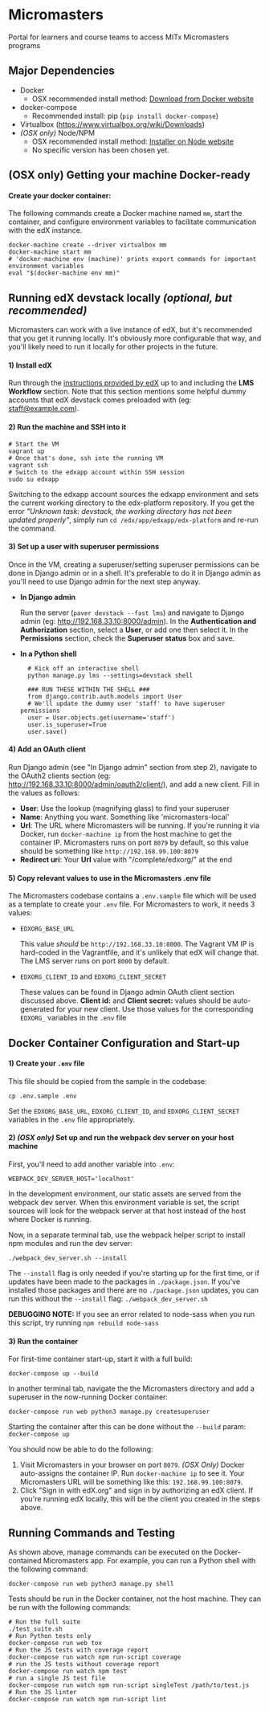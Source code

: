 # Micromasters
Portal for learners and course teams to access MITx Micromasters programs

## Major Dependencies
- Docker
  - OSX recommended install method: [Download from Docker website](https://docs.docker.com/mac/)
- docker-compose
  - Recommended install: pip (`pip install docker-compose`)
- Virtualbox (https://www.virtualbox.org/wiki/Downloads)
- _(OSX only)_ Node/NPM
  - OSX recommended install method: [Installer on Node website](https://nodejs.org/en/download/)
  - No specific version has been chosen yet.

## (OSX only) Getting your machine Docker-ready

#### Create your docker container:

The following commands create a Docker machine named ``mm``, start the
container, and configure environment variables to facilitate communication
with the edX instance.

    docker-machine create --driver virtualbox mm
    docker-machine start mm
    # 'docker-machine env (machine)' prints export commands for important environment variables
    eval "$(docker-machine env mm)"

## Running edX devstack locally _(optional, but recommended)_

Micromasters can work with a live instance of edX, but it's recommended that
you get it running locally. It's obviously more configurable that way, and you'll
likely need to run it locally for other projects in the future.

#### 1) Install edX
Run through the
[instructions provided by edX](https://edx-installing-configuring-and-running.readthedocs.io/en/latest/installation/devstack/install_devstack.html)
up to and including the **LMS Workflow** section. Note that this section mentions
some helpful dummy accounts that edX devstack comes preloaded with (eg: staff@example.com).

#### 2) Run the machine and SSH into it

    # Start the VM
    vagrant up
    # Once that's done, ssh into the running VM
    vagrant ssh
    # Switch to the edxapp account within SSH session
    sudo su edxapp

Switching to the edxapp account sources the edxapp environment and sets the
current working directory to the edx-platform repository. If you get the error
_"Unknown task: devstack, the working directory has not been updated properly"_,
simply run ``cd /edx/app/edxapp/edx-platform`` and re-run the command.

#### 3) Set up a user with superuser permissions

Once in the VM, creating a superuser/setting superuser permissions can be done
in Django admin or in a shell. It's preferable to do it in Django admin as you'll
need to use Django admin for the next step anyway.

- **In Django admin**

    Run the server (``paver devstack --fast lms``) and navigate to Django admin
    (eg: http://192.168.33.10:8000/admin). In the **Authentication and Authorization**
    section, select a **User**, or add one then select it. In the **Permissions**
    section, check the **Superuser status** box and save.

- **In a Python shell**

        # Kick off an interactive shell
        python manage.py lms --settings=devstack shell

        ### RUN THESE WITHIN THE SHELL ###
        from django.contrib.auth.models import User
        # We'll update the dummy user 'staff' to have superuser permissions
        user = User.objects.get(username='staff')
        user.is_superuser=True
        user.save()

#### 4) Add an OAuth client

Run Django admin (see "In Django admin" section from step 2), navigate to the
OAuth2 clients section (eg: http://192.168.33.10:8000/admin/oauth2/client/), and add a
new client. Fill in the values as follows:

- **User**: Use the lookup (magnifying glass) to find your superuser
- **Name**: Anything you want. Something like 'micromasters-local'
- **Url**: The URL where Micromasters will be running. If you're running it via
Docker, run ``docker-machine ip`` from the host machine to get the container IP.
Micromasters runs on port ``8079`` by default, so this value should be something
like ``http://192.168.99.100:8079``
- **Redirect uri**: Your **Url** value with "/complete/edxorg/" at the end

#### 5) Copy relevant values to use in the Micromasters .env file

The Micromasters codebase contains a ``.env.sample`` file which will be used as
a template to create your ``.env`` file. For Micromasters to work, it needs 3 values:

- ``EDXORG_BASE_URL``

    This value _should_ be ``http://192.168.33.10:8000``. The Vagrant VM IP is hard-coded
    in the Vagrantfile, and it's unlikely that edX will change that. The LMS server runs
    on port ``8000`` by default.
- ``EDXORG_CLIENT_ID`` and ``EDXORG_CLIENT_SECRET``

    These values can be found in Django admin OAuth client section discussed above.
    **Client id:** and **Client secret:** values should be auto-generated for
    your new client. Use those values for the corresponding ``EDXORG_``
    variables in the ``.env`` file

## Docker Container Configuration and Start-up

#### 1) Create your ``.env`` file

This file should be copied from the sample in the codebase:

    cp .env.sample .env

Set the ``EDXORG_BASE_URL``, ``EDXORG_CLIENT_ID``, and ``EDXORG_CLIENT_SECRET``
variables in the ``.env`` file appropriately.

#### 2) _(OSX only)_ Set up and run the webpack dev server on your host machine

First, you'll need to add another variable into ``.env``:

    WEBPACK_DEV_SERVER_HOST='localhost'

In the development environment, our static assets are served from the webpack
dev server. When this environment variable is set, the script sources will
look for the webpack server at that host instead of the host where Docker is running.

Now, in a separate terminal tab, use the webpack helper script to install npm modules and run the dev server:

    ./webpack_dev_server.sh --install

The ``--install`` flag is only needed if you're starting up for the first time, or if updates have been made
to the packages in ``./package.json``. If you've installed those packages and there are no ``./package.json``
updates, you can run this without the ``--install`` flag: ``./webpack_dev_server.sh``

**DEBUGGING NOTE:** If you see an error related to node-sass when you run this script, try running
``npm rebuild node-sass``


#### 3) Run the container

For first-time container start-up, start it with a full build:

    docker-compose up --build

In another terminal tab, navigate the the Micromasters directory
and add a superuser in the now-running Docker container:

    docker-compose run web python3 manage.py createsuperuser

Starting the container after this can be done without the ``--build``
param: ``docker-compose up``

You should now be able to do the following:

1. Visit Micromasters in your browser on port `8079`. _(OSX Only)_ Docker auto-assigns
 the container IP. Run ``docker-machine ip`` to see it. Your Micromasters URL will
 be something like this: ``192.168.99.100:8079``.
1. Click "Sign in with edX.org" and sign in by authorizing an edX client. If you're
 running edX locally, this will be the client you created in the steps above.

## Running Commands and Testing

As shown above, manage commands can be executed on the Docker-contained
Micromasters app. For example, you can run a Python shell with the following command:

    docker-compose run web python3 manage.py shell

Tests should be run in the Docker container, not the host machine. They can be run with the following commands:

    # Run the full suite
    ./test_suite.sh
    # Run Python tests only
    docker-compose run web tox
    # Run the JS tests with coverage report
    docker-compose run watch npm run-script coverage
    # run the JS tests without coverage report
    docker-compose run watch npm test
    # run a single JS test file
    docker-compose run watch npm run-script singleTest /path/to/test.js
    # Run the JS linter
    docker-compose run watch npm run-script lint
